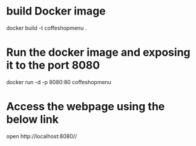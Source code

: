 # build Docker image
docker build -t coffeshopmenu .

# Run the docker image and exposing it to the port 8080
docker run -d -p 8080:80 coffeshopmenu

# Access the webpage using the below link
open http://localhost:8080//